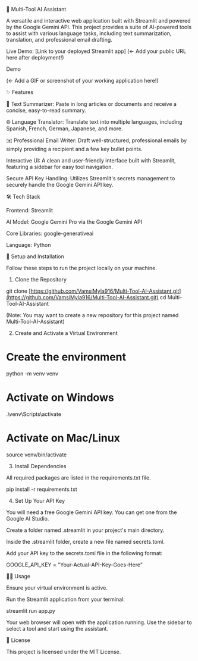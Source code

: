 🤖 Multi-Tool AI Assistant

A versatile and interactive web application built with Streamlit and powered by the Google Gemini API. This project provides a suite of AI-powered tools to assist with various language tasks, including text summarization, translation, and professional email drafting.

Live Demo: [Link to your deployed Streamlit app] (<- Add your public URL here after deployment!)

Demo

(<- Add a GIF or screenshot of your working application here!)

✨ Features

📝 Text Summarizer: Paste in long articles or documents and receive a concise, easy-to-read summary.

🌐 Language Translator: Translate text into multiple languages, including Spanish, French, German, Japanese, and more.

✉️ Professional Email Writer: Draft well-structured, professional emails by simply providing a recipient and a few key bullet points.

Interactive UI: A clean and user-friendly interface built with Streamlit, featuring a sidebar for easy tool navigation.

Secure API Key Handling: Utilizes Streamlit's secrets management to securely handle the Google Gemini API key.

🛠️ Tech Stack

Frontend: Streamlit

AI Model: Google Gemini Pro via the Google Gemini API

Core Libraries: google-generativeai

Language: Python

🚀 Setup and Installation

Follow these steps to run the project locally on your machine.

1. Clone the Repository

git clone [https://github.com/VamsiMyla916/Multi-Tool-AI-Assistant.git](https://github.com/VamsiMyla916/Multi-Tool-AI-Assistant.git)
cd Multi-Tool-AI-Assistant

(Note: You may want to create a new repository for this project named Multi-Tool-AI-Assistant)

2. Create and Activate a Virtual Environment

# Create the environment

python -m venv venv

# Activate on Windows

.\venv\Scripts\activate

# Activate on Mac/Linux

source venv/bin/activate

3. Install Dependencies

All required packages are listed in the requirements.txt file.

pip install -r requirements.txt

4. Set Up Your API Key

You will need a free Google Gemini API key. You can get one from the Google AI Studio.

Create a folder named .streamlit in your project's main directory.

Inside the .streamlit folder, create a new file named secrets.toml.

Add your API key to the secrets.toml file in the following format:

GOOGLE_API_KEY = "Your-Actual-API-Key-Goes-Here"

🏃‍♀️ Usage

Ensure your virtual environment is active.

Run the Streamlit application from your terminal:

streamlit run app.py

Your web browser will open with the application running. Use the sidebar to select a tool and start using the assistant.

📄 License

This project is licensed under the MIT License.
